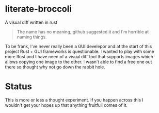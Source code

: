 # literate-broccoli
A visual diff written in rust

> The name has no meaning, github suggested it and I'm horrible at naming things.

To be frank, I've never really been a GUI develepor and at the start of this project Rust + GUI frameworks is questionable.
I wanted to play with some more Rust and I have need of a visual diff tool that supports images which allows copying one image to the other.
I wasn't able to find a free one out there so thought why not go down the rabbit hole.

# Status
This is more or less a thought experiment.  If you happen across this I wouldn't get your hopes up that anything fruitfull comes of it.

